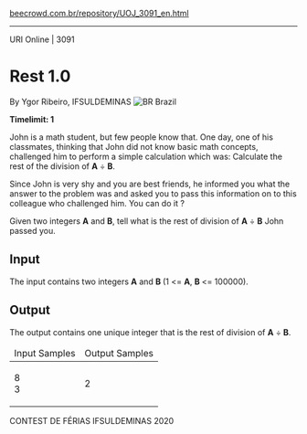<p><a href="https://www.beecrowd.com.br/repository/UOJ_3091_en.html">beecrowd.com.br/repository/UOJ_3091_en.html</a></p><hr>
<div>
  <span>URI Online | 3091</span>
  <h1>Rest 1.0</h1>
  <div>
    <p>By Ygor Ribeiro, IFSULDEMINAS <img src="https://resources.beecrowd.com.br/gallery/images/flags/br.gif" alt="BR"> Brazil</p>
  </div>
  <strong>Timelimit: 1</strong>
</div>
<div>
<div>
  <p>John is a math student, but few people know that. One day, one of his classmates, thinking that John did not know basic math concepts, challenged him to perform a simple calculation which was: Calculate the rest of the division of <strong>A</strong> ÷ <strong>B</strong>.<br></p>
  <p>Since John is very shy and you are best friends, he informed you what the answer to the problem was and asked you to pass this information on to this colleague who challenged him. You can do it ?<br></p>
  <p>Given two integers <strong>A</strong> and <strong>B</strong>, tell what is the rest of division of <strong>A</strong> ÷ <strong>B</strong> John passed you.<br></p>
</div>
<h2>Input</h2>
<div>
  <p>The input contains two integers <strong>A</strong> and <strong>B </strong>(1 &lt;= <strong>A</strong>, <strong>B </strong>&lt;= 100000).</p>
</div>
<h2>Output</h2>
<div>
  <p>The output contains one unique integer that is the rest of division of <strong>A</strong> ÷ <strong>B</strong>.<br></p>
</div>
<div></div>
<table>
  <thead>
    <tr>
      <td>Input Samples</td>
      <td>Output Samples</td>
    </tr>
  </thead>
  <tbody>
    <tr>
      <td>
        <p>8<br>
         3&nbsp;&nbsp; &nbsp;</p>
      </td>
      <td>
        <p>2</p>
      </td>
    </tr>
  </tbody>
</table>
<div></div>
  <p>
  CONTEST DE FÉRIAS IFSULDEMINAS 2020</p>
</div>